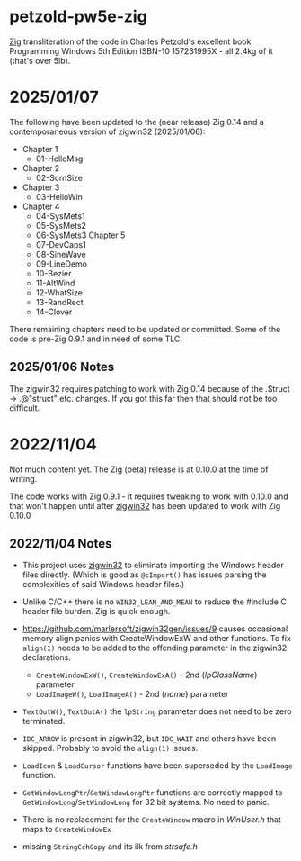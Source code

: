 # petzold-pw5e-zig
[Zig](https://ziglang.org/) transliteration of the code in Charles Petzold's excellent book Programming Windows 5th Edition ISBN-10 157231995X - all 2.4kg of it (that's over 5lb).

# 2025/01/07
The following have been updated to the (near release) Zig 0.14 and a contemporaneous version of zigwin32 (2025/01/06):

- Chapter 1
  - 01-HelloMsg
- Chapter 2
  - 02-ScrnSize
- Chapter 3
  - 03-HelloWin
- Chapter 4
  - 04-SysMets1
  - 05-SysMets2
  - 06-SysMets3
  Chapter 5
  - 07-DevCaps1
  - 08-SineWave
  - 09-LineDemo
  - 10-Bezier
  - 11-AltWind
  - 12-WhatSize
  - 13-RandRect
  - 14-Clover

There remaining chapters need to be updated or committed. Some of the code is pre-Zig 0.9.1 and in
need of some TLC.

## 2025/01/06 Notes
The zigwin32 requires patching to work with Zig 0.14 because of the .Struct -> .@"struct" etc. changes. If you got this far then that should not be too difficult.

# 2022/11/04
Not much content yet. The Zig (beta) release is at 0.10.0 at the time of writing.

The code works with Zig 0.9.1 - it requires tweaking to work with 0.10.0 and that won't happen until after [zigwin32](https://github.com/marlersoft/zigwin32) has been updated to work with Zig 0.10.0

## 2022/11/04 Notes
- This project uses [zigwin32](https://github.com/marlersoft/zigwin32) to eliminate importing the Windows header files directly. (Which is good as `@cImport()` has issues parsing the complexities of said Windows header files.)

- Unlike C/C++ there is no `WIN32_LEAN_AND_MEAN` to reduce the #include C header file burden. Zig is quick enough.

- https://github.com/marlersoft/zigwin32gen/issues/9 causes occasional memory align panics with CreateWindowExW and other functions. To fix `align(1)` needs to be added to the offending parameter in the zigwin32 declarations.
  - `CreateWindowExW()`, `CreateWindowExA()` - 2nd (*lpClassName*) parameter
  - `LoadImageW()`, `LoadImageA()` - 2nd (*name*) parameter
- `TextOutW()`, `TextOutA()` the `lpString` parameter does not need to be zero terminated.
- `IDC_ARROW` is present in zigwin32, but `IDC_WAIT` and others have been skipped. Probably to avoid the `align(1)` issues.
- `LoadIcon` & `LoadCursor` functions have been superseded by the `LoadImage` function.
- `GetWindowLongPtr`/`GetWindowLongPtr` functions are correctly mapped to `GetWindowLong`/`SetWindowLong` for 32 bit systems. No need to panic.
- There is no replacement for the `CreateWindow` macro in *WinUser.h* that maps to `CreateWindowEx`
- missing `StringCchCopy` and its ilk from *strsafe.h*
